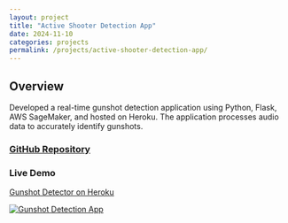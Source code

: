 ```yaml
---
layout: project
title: "Active Shooter Detection App"
date: 2024-11-10
categories: projects
permalink: /projects/active-shooter-detection-app/
---
```


## Overview

Developed a real-time gunshot detection application using Python, Flask, AWS SageMaker, and hosted on Heroku. The application processes audio data to accurately identify gunshots.

### [GitHub Repository](https://github.com/williamjowens/active-shooter-detection-app)

### Live Demo
[Gunshot Detector on Heroku](https://active-shooter-detector-498b6f2f6a9c.herokuapp.com/)

[![Gunshot Detection App](/assets/images/active-shooter-detection-app.png)](https://github.com/williamjowens/active-shooter-detection-app)